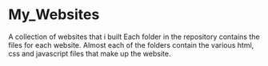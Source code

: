 # My_Websites
A collection of websites that i built
Each folder in the repository contains the files for each website.
Almost each of the folders contain the various html, css and javascript files that make up the website.
